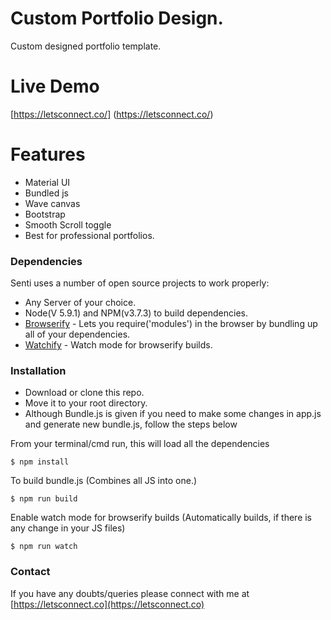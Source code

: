 # Custom Portfolio Design.

Custom designed portfolio template.

# Live Demo

  [https://letsconnect.co/] (https://letsconnect.co/)

# Features
- Material UI
- Bundled js
- Wave canvas
- Bootstrap
- Smooth Scroll toggle
- Best for professional portfolios.

### Dependencies

Senti uses a number of open source projects to work properly:
- Any Server of your choice.
- Node(V 5.9.1) and NPM(v3.7.3) to build dependencies.
- [Browserify](http://browserify.org/) - Lets you require('modules') in the browser by bundling up all of your dependencies.
- [Watchify](https://www.npmjs.com/package/watchify) - Watch mode for browserify builds.

### Installation

- Download or clone this repo.
- Move it to your root directory.
- Although Bundle.js is given if you need to make some changes in app.js and generate new bundle.js, follow the steps below

From your terminal/cmd run, this will load all the dependencies  
```
$ npm install
```
To build bundle.js (Combines all JS into one.)
```
$ npm run build
```
Enable watch mode for browserify builds (Automatically builds, if there is any change in your JS files)
```
$ npm run watch
```

### Contact
If you have any doubts/queries please connect with me at [https://letsconnect.co](https://letsconnect.co)
